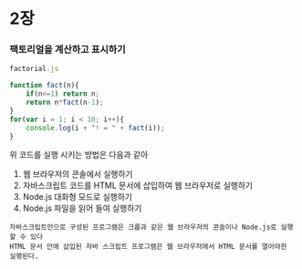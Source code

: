 # 2장 

### 팩토리얼을 계산하고 표시하기

````javascript
factorial.js

function fact(n){
    if(n<=1) return n;
    return n*fact(n-1);
}
for(var i = 1; i < 10; i++){
    console.log(i + "! = " + fact(i));
}
````

위 코드를 실행 시키는 방법은 다음과 같아

1. 웹 브라우저의 콘솔에서 실행하기
2. 자바스크립트 코드를 HTML 문서에 삽입하여 웹 브라우저로 실행하기
3. Node.js 대화형 모드로 실행하기
4. Node.js 파일을 읽어 들여 실행하기

```
자바스크립트만으로 구성된 프로그램은 크롭과 같은 웹 브라우저의 콘솔이나 Node.js로 실행할 수 있다
HTML 문서 안에 삽입된 자바 스크립트 프로그램은 웹 브라우저에서 HTML 문서를 열어야한 실행된다.
```